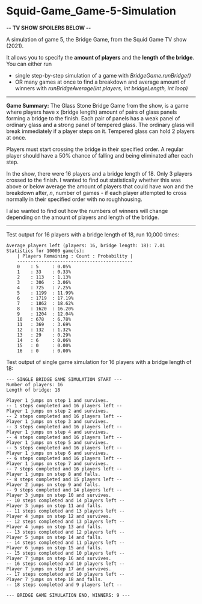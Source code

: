 # Squid-Game_Game-5-Simulation
**-- TV SHOW SPOILERS BELOW --**

A simulation of game 5, the Bridge Game, from the Squid Game TV show (2021).

It allows you to specify the **amount of players** and the **length of the bridge**.
You can either run
* single step-by-step simulation of a game with *BridgeGame.runBridge()*
* OR many games at once to find a breakdown and average amount of winners with *runBridgeAverage(int players, int bridgeLength, int loop)*

------------- 

**Game Summary:** The Glass Stone Bridge Game from the show, is a game where players have x (bridge length) amount of pairs of glass panels forming a bridge to the finish. Each pair of panels has a weak panel of ordinary glass and a strong panel of tempered glass. The ordinary glass will break immediately if a player steps on it. Tempered glass can hold 2 players at once.

Players must start crossing the bridge in their specified order. A regular player should have a 50% chance of falling and being eliminated after each step.

In the show, there were 16 players and a bridge length of 18. Only 3 players crossed to the finish. I wanted to find out statistically whether this was above or below average the amount of players that could have won and the breakdown after, *n*, number of games - if each player attempted to cross normally in their specified order with no roughhousing.

I also wanted to find out how the numbers of winners will change depending on the amount of players and length of the bridge.

------------- 

Test output for 16 players with a bridge length of 18, run 10,000 times:

```
Average players left (players: 16, bridge length: 18): 7.01
Statistics for 10000 game(s):
	| Players Remaining : Count : Probability |
	-------------------------------------------
	0	 : 5	 : 0.05%
	1	 : 33	 : 0.33%
	2	 : 113	 : 1.13%
	3	 : 306	 : 3.06%
	4	 : 725	 : 7.25%
	5	 : 1199	 : 11.99%
	6	 : 1719	 : 17.19%
	7	 : 1862	 : 18.62%
	8	 : 1620	 : 16.20%
	9	 : 1204	 : 12.04%
	10	 : 678	 : 6.78%
	11	 : 369	 : 3.69%
	12	 : 132	 : 1.32%
	13	 : 29	 : 0.29%
	14	 : 6	 : 0.06%
	15	 : 0	 : 0.00%
	16	 : 0	 : 0.00%
```

Test output of single game simulation for 16 players with a bridge length of 18:
```
--- SINGLE BRIDGE GAME SIMULATION START ---
Number of players: 16
Length of bridge: 18

Player 1 jumps on step 1 and survives.
-- 1 steps completed and 16 players left --
Player 1 jumps on step 2 and survives.
-- 2 steps completed and 16 players left --
Player 1 jumps on step 3 and survives.
-- 3 steps completed and 16 players left --
Player 1 jumps on step 4 and survives.
-- 4 steps completed and 16 players left --
Player 1 jumps on step 5 and survives.
-- 5 steps completed and 16 players left --
Player 1 jumps on step 6 and survives.
-- 6 steps completed and 16 players left --
Player 1 jumps on step 7 and survives.
-- 7 steps completed and 16 players left --
Player 1 jumps on step 8 and falls.
-- 8 steps completed and 15 players left --
Player 2 jumps on step 9 and falls.
-- 9 steps completed and 14 players left --
Player 3 jumps on step 10 and survives.
-- 10 steps completed and 14 players left --
Player 3 jumps on step 11 and falls.
-- 11 steps completed and 13 players left --
Player 4 jumps on step 12 and survives.
-- 12 steps completed and 13 players left --
Player 4 jumps on step 13 and falls.
-- 13 steps completed and 12 players left --
Player 5 jumps on step 14 and falls.
-- 14 steps completed and 11 players left --
Player 6 jumps on step 15 and falls.
-- 15 steps completed and 10 players left --
Player 7 jumps on step 16 and survives.
-- 16 steps completed and 10 players left --
Player 7 jumps on step 17 and survives.
-- 17 steps completed and 10 players left --
Player 7 jumps on step 18 and falls.
-- 18 steps completed and 9 players left --

--- BRIDGE GAME SIMULATION END, WINNERS: 9 ---

```
